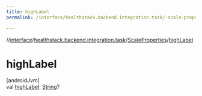 ```yaml
---
title: highLabel
permalink: /interface/healthstack.backend.integration.task/-scale-properties/high-label.html

---
```

//[interface](/bi_interface.html)/[healthstack.backend.integration.task](../index.html)/[ScaleProperties](index.html)/[highLabel](high-label.html)



# highLabel



[androidJvm]\
val [highLabel](high-label.html): [String](https://kotlinlang.org/api/latest/jvm/stdlib/kotlin/-string/index.html)?




